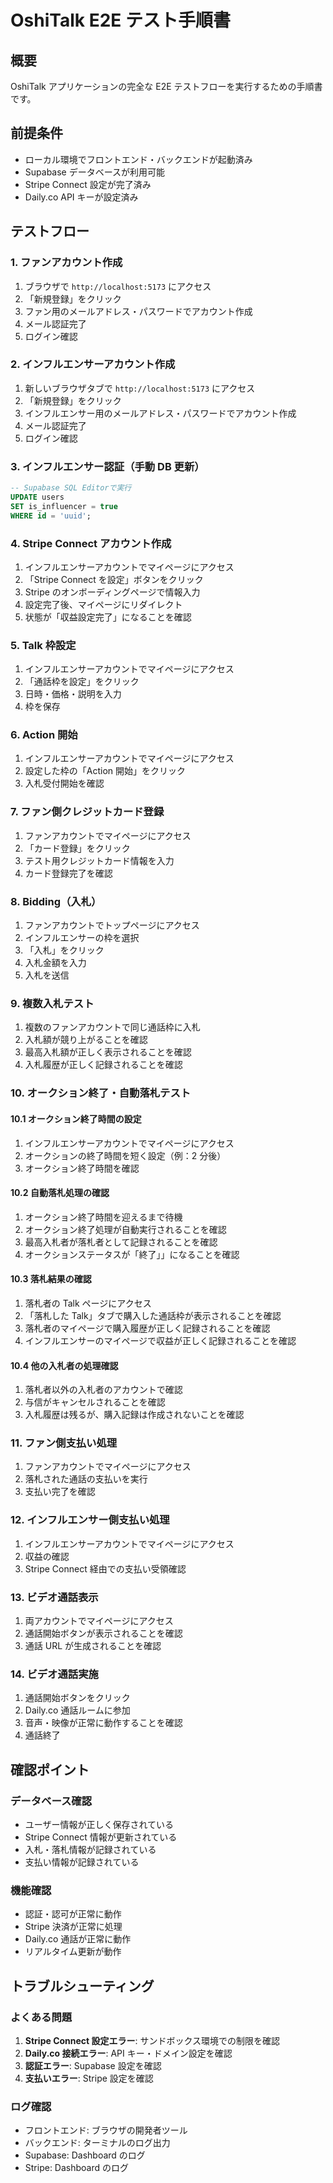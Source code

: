 # OshiTalk E2E テスト手順書

## 概要

OshiTalk アプリケーションの完全な E2E テストフローを実行するための手順書です。

## 前提条件

- ローカル環境でフロントエンド・バックエンドが起動済み
- Supabase データベースが利用可能
- Stripe Connect 設定が完了済み
- Daily.co API キーが設定済み

## テストフロー

### 1. ファンアカウント作成

1. ブラウザで `http://localhost:5173` にアクセス
2. 「新規登録」をクリック
3. ファン用のメールアドレス・パスワードでアカウント作成
4. メール認証完了
5. ログイン確認

### 2. インフルエンサーアカウント作成

1. 新しいブラウザタブで `http://localhost:5173` にアクセス
2. 「新規登録」をクリック
3. インフルエンサー用のメールアドレス・パスワードでアカウント作成
4. メール認証完了
5. ログイン確認

### 3. インフルエンサー認証（手動 DB 更新）

```sql
-- Supabase SQL Editorで実行
UPDATE users
SET is_influencer = true
WHERE id = 'uuid';
```

### 4. Stripe Connect アカウント作成

1. インフルエンサーアカウントでマイページにアクセス
2. 「Stripe Connect を設定」ボタンをクリック
3. Stripe のオンボーディングページで情報入力
4. 設定完了後、マイページにリダイレクト
5. 状態が「収益設定完了」になることを確認

### 5. Talk 枠設定

1. インフルエンサーアカウントでマイページにアクセス
2. 「通話枠を設定」をクリック
3. 日時・価格・説明を入力
4. 枠を保存

### 6. Action 開始

1. インフルエンサーアカウントでマイページにアクセス
2. 設定した枠の「Action 開始」をクリック
3. 入札受付開始を確認

### 7. ファン側クレジットカード登録

1. ファンアカウントでマイページにアクセス
2. 「カード登録」をクリック
3. テスト用クレジットカード情報を入力
4. カード登録完了を確認

### 8. Bidding（入札）

1. ファンアカウントでトップページにアクセス
2. インフルエンサーの枠を選択
3. 「入札」をクリック
4. 入札金額を入力
5. 入札を送信

### 9. 複数入札テスト

1. 複数のファンアカウントで同じ通話枠に入札
2. 入札額が競り上がることを確認
3. 最高入札額が正しく表示されることを確認
4. 入札履歴が正しく記録されることを確認

### 10. オークション終了・自動落札テスト

#### 10.1 オークション終了時間の設定

1. インフルエンサーアカウントでマイページにアクセス
2. オークションの終了時間を短く設定（例：2 分後）
3. オークション終了時間を確認

#### 10.2 自動落札処理の確認

1. オークション終了時間を迎えるまで待機
2. オークション終了処理が自動実行されることを確認
3. 最高入札者が落札者として記録されることを確認
4. オークションステータスが「終了」」になることを確認

#### 10.3 落札結果の確認

1. 落札者の Talk ページにアクセス
2. 「落札した Talk」タブで購入した通話枠が表示されることを確認
3. 落札者のマイページで購入履歴が正しく記録されることを確認
4. インフルエンサーのマイページで収益が正しく記録されることを確認

#### 10.4 他の入札者の処理確認

1. 落札者以外の入札者のアカウントで確認
2. 与信がキャンセルされることを確認
3. 入札履歴は残るが、購入記録は作成されないことを確認

### 11. ファン側支払い処理

1. ファンアカウントでマイページにアクセス
2. 落札された通話の支払いを実行
3. 支払い完了を確認

### 12. インフルエンサー側支払い処理

1. インフルエンサーアカウントでマイページにアクセス
2. 収益の確認
3. Stripe Connect 経由での支払い受領確認

### 13. ビデオ通話表示

1. 両アカウントでマイページにアクセス
2. 通話開始ボタンが表示されることを確認
3. 通話 URL が生成されることを確認

### 14. ビデオ通話実施

1. 通話開始ボタンをクリック
2. Daily.co 通話ルームに参加
3. 音声・映像が正常に動作することを確認
4. 通話終了

## 確認ポイント

### データベース確認

- ユーザー情報が正しく保存されている
- Stripe Connect 情報が更新されている
- 入札・落札情報が記録されている
- 支払い情報が記録されている

### 機能確認

- 認証・認可が正常に動作
- Stripe 決済が正常に処理
- Daily.co 通話が正常に動作
- リアルタイム更新が動作

## トラブルシューティング

### よくある問題

1. **Stripe Connect 設定エラー**: サンドボックス環境での制限を確認
2. **Daily.co 接続エラー**: API キー・ドメイン設定を確認
3. **認証エラー**: Supabase 設定を確認
4. **支払いエラー**: Stripe 設定を確認

### ログ確認

- フロントエンド: ブラウザの開発者ツール
- バックエンド: ターミナルのログ出力
- Supabase: Dashboard のログ
- Stripe: Dashboard のログ
